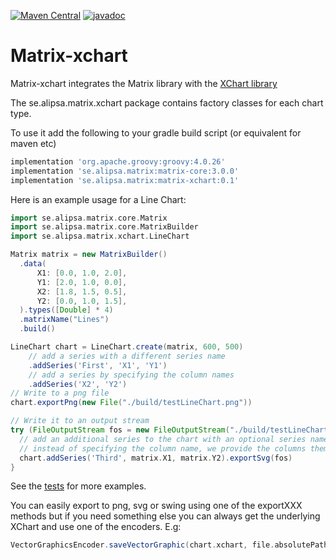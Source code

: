 [![Maven Central](https://maven-badges.herokuapp.com/maven-central/se.alipsa.matrix/matrix-xchart/badge.svg)](https://maven-badges.herokuapp.com/maven-central/se.alipsa.matrix/matrix-xchart)
[![javadoc](https://javadoc.io/badge2/se.alipsa.matrix/matrix-xchart/javadoc.svg)](https://javadoc.io/doc/se.alipsa.matrix/matrix-xchart)
# Matrix-xchart

Matrix-xchart integrates the Matrix library with the [XChart library](https://knowm.org/open-source/xchart/)

The se.alipsa.matrix.xchart package contains factory classes for each chart type.

To use it add the following to your gradle build script (or equivalent for maven etc)
```groovy
implementation 'org.apache.groovy:groovy:4.0.26'
implementation 'se.alipsa.matrix:matrix-core:3.0.0'
implementation 'se.alipsa.matrix:matrix-xchart:0.1'
```
Here is an example usage for a Line Chart:

```groovy
import se.alipsa.matrix.core.Matrix
import se.alipsa.matrix.core.MatrixBuilder
import se.alipsa.matrix.xchart.LineChart

Matrix matrix = new MatrixBuilder()
  .data(
      X1: [0.0, 1.0, 2.0],
      Y1: [2.0, 1.0, 0.0],
      X2: [1.8, 1.5, 0.5],
      Y2: [0.0, 1.0, 1.5],
  ).types([Double] * 4)
  .matrixName("Lines")
  .build()

LineChart chart = LineChart.create(matrix, 600, 500)
    // add a series with a different series name
    .addSeries('First', 'X1', 'Y1')
    // add a series by specifying the column names
    .addSeries('X2', 'Y2')
// Write to a png file
chart.exportPng(new File("./build/testLineChart.png"))

// Write it to an output stream
try (FileOutputStream fos = new FileOutputStream("./build/testLineChart2.svg")) {
  // add an additional series to the chart with an optional series name
  // instead of specifying the column name, we provide the columns themselves
  chart.addSeries('Third', matrix.X1, matrix.Y2).exportSvg(fos)
}
```
See the [tests](https://github.com/Alipsa/matrix/tree/main/matrix-xchart/src/test/groovy/test/alipsa/matrix/xchart) for more examples.

You can easily export to png, svg or swing using one of the exportXXX methods but if you need something else you can always get the underlying XChart and use one of the encoders. E.g:
```groovy
VectorGraphicsEncoder.saveVectorGraphic(chart.xchart, file.absolutePath, VectorGraphicsEncoder.VectorGraphicsFormat.PDF)
```